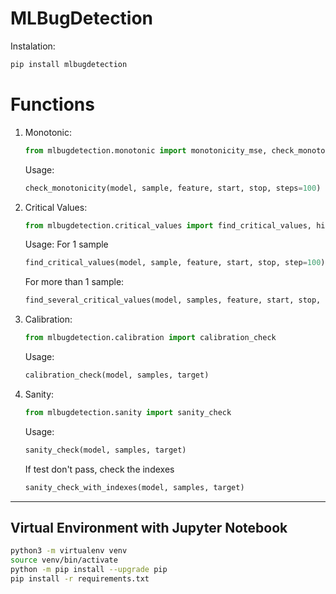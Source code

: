 # MLBugDetection

Instalation: 

```bash
pip install mlbugdetection
```

# Functions


1. Monotonic:
    ```py
    from mlbugdetection.monotonic import monotonicity_mse, check_monotonicity
    ```

    Usage:
    ```py
    check_monotonicity(model, sample, feature, start, stop, steps=100)
    ```

2. Critical Values:
    ```py
    from mlbugdetection.critical_values import find_critical_values, highest_and_lowest_indexes
    ```
    
    Usage:
    For 1 sample
    ```py
    find_critical_values(model, sample, feature, start, stop, step=100)
    ```

    For more than 1 sample:
    ```py
    find_several_critical_values(model, samples, feature, start, stop, steps=100, bins=15, keep_n=5)
    ```


3. Calibration:
    ```py
    from mlbugdetection.calibration import calibration_check
    ```
    
    Usage:
    ```py
    calibration_check(model, samples, target)
    ```

4. Sanity:
    ```py
    from mlbugdetection.sanity import sanity_check
    ```

    Usage:

    ```py
    sanity_check(model, samples, target)
    ```

    If test don't pass, check the indexes
    ```py
    sanity_check_with_indexes(model, samples, target)
    ```


---

## Virtual Environment with Jupyter Notebook

```bash
python3 -m virtualenv venv 
source venv/bin/activate
python -m pip install --upgrade pip
pip install -r requirements.txt
```